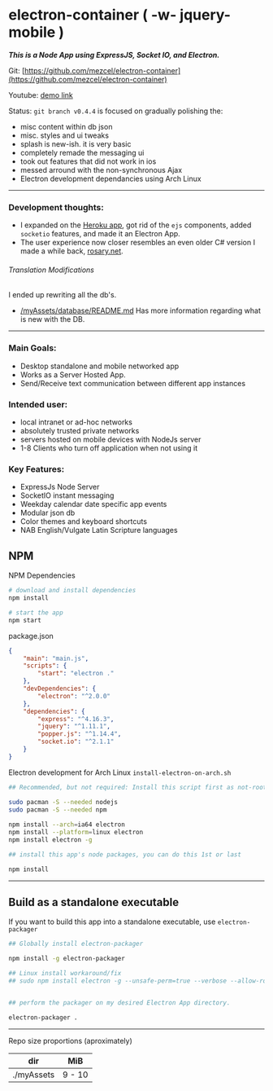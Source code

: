 # electron-container ( -w- jquery-mobile )

___This is a Node App using ExpressJS, Socket IO, and Electron.___

Git: [https://github.com/mezcel/electron-container](https://github.com/mezcel/electron-container)

Youtube: [demo link](https://youtu.be/xlhLjpW-QMs)

Status: ```git branch v0.4.4``` is focused on gradually polishing the:
* misc content within db json
* misc. styles and ui tweaks
* splash is new-ish. it is very basic
* completely remade the messaging ui
* took out features that did not work in ios
* messed arround with the non-synchronous Ajax
* Electron development dependancies using Arch Linux

---

### Development thoughts:

* I expanded on the [Heroku app](https://github.com/mezcel/heroku-joyful-mystery), got rid of the ```ejs``` components, added ```socketio``` features, and made it an Electron App.
* The user experience now closer resembles an even older C# version I made a while back, [rosary.net](https://github.com/mezcel/rosary.net).

###### Translation Modifications
I ended up rewriting all the db's.
* [/myAssets/database/README.md](./myAssets/database/README.md) Has more information regarding what is new with the DB.

---

### Main Goals:

* Desktop standalone and mobile networked app
* Works as a Server Hosted App.
* Send/Receive text communication between different app instances

### Intended user:

* local intranet or ad-hoc networks
* absolutely trusted private networks
* servers hosted on mobile devices with NodeJs server
* 1-8 Clients who turn off application when not using it

### Key Features:

* ExpressJs Node Server
* SocketIO instant messaging
* Weekday calendar date specific app events
* Modular json db
* Color themes and keyboard shortcuts
* NAB English/Vulgate Latin Scripture languages

## NPM

NPM Dependencies

```sh
# download and install dependencies
npm install

# start the app
npm start
```

package.json

```json
{
    "main": "main.js",
    "scripts": {
        "start": "electron ."
    },
    "devDependencies": {
        "electron": "^2.0.0"
    },
    "dependencies": {
        "express": "^4.16.3",
        "jquery": "^1.11.1",
        "popper.js": "^1.14.4",
        "socket.io": "^2.1.1"
    }
}
```

Electron development for Arch Linux ```install-electron-on-arch.sh```

```sh
## Recommended, but not required: Install this script first as not-root. Not doing so 'might' give Nodejs mixed messages about your intended usecase.

sudo pacman -S --needed nodejs
sudo pacman -S --needed npm
	
npm install --arch=ia64 electron
npm install --platform=linux electron
npm install electron -g

## install this app's node packages, you can do this 1st or last

npm install
```
---

## Build as a standalone executable

If you want to build this app into a standalone executable, use ```electron-packager```

```sh
## Globally install electron-packager

npm install -g electron-packager

## Linux install workaround/fix
## sudo npm install electron -g --unsafe-perm=true --verbose --allow-root


## perform the packager on my desired Electron App directory.

electron-packager .
```
---

Repo size proportions (aproximately)

dir | MiB
--- | ---
./myAssets | 9 - 10
